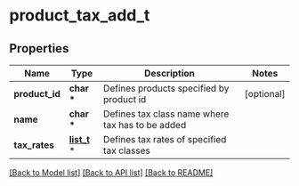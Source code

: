 # product_tax_add_t

## Properties
Name | Type | Description | Notes
------------ | ------------- | ------------- | -------------
**product_id** | **char \*** | Defines products specified by product id | [optional] 
**name** | **char \*** | Defines tax class name where tax has to be added | 
**tax_rates** | [**list_t**](product_tax_add_tax_rates_inner.md) \* | Defines tax rates of specified tax classes | 

[[Back to Model list]](../README.md#documentation-for-models) [[Back to API list]](../README.md#documentation-for-api-endpoints) [[Back to README]](../README.md)


